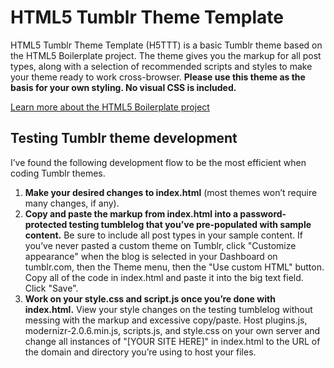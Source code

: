 HTML5 Tumblr Theme Template
===========================

HTML5 Tumblr Theme Template (H5TTT) is a basic Tumblr theme based on the HTML5 Boilerplate project. The theme gives you the markup for all post types, along with a selection of recommended scripts and styles to make your theme ready to work cross-browser. **Please use this theme as the basis for your own styling. No visual CSS is included.**

[Learn more about the HTML5 Boilerplate project](http://html5boilerplate.com/)

Testing Tumblr theme development
--------------------------------

I&rsquo;ve found the following development flow to be the most efficient when coding Tumblr themes.

1. **Make your desired changes to index.html** (most themes won&rsquo;t require many changes, if any). 
2. **Copy and paste the markup from index.html into a password-protected testing tumblelog that you&rsquo;ve pre-populated with sample content.** Be sure to include all post types in your sample content. If you&rsquo;ve never pasted a custom theme on Tumblr, click "Customize appearance" when the blog is selected in your Dashboard on tumblr.com, then the Theme menu, then the "Use custom HTML" button. Copy all of the code in index.html and paste it into the big text field. Click "Save".
3. **Work on your style.css and script.js once you&rsquo;re done with index.html.** View your style changes on the testing tumblelog without messing with the markup and excessive copy/paste. Host plugins.js, modernizr-2.0.6.min.js, scripts.js, and style.css on your own server and change all instances of "[YOUR SITE HERE]" in index.html to the URL of the domain and directory you&rsquo;re using to host your files.